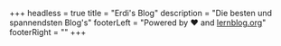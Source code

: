 +++
headless = true
title = "Erdi's Blog"
description = "Die besten und spannendsten Blog's"
footerLeft = "Powered by ❤️ and [lernblog.org](https://www.lernblog.org)"
footerRight = ""
+++
